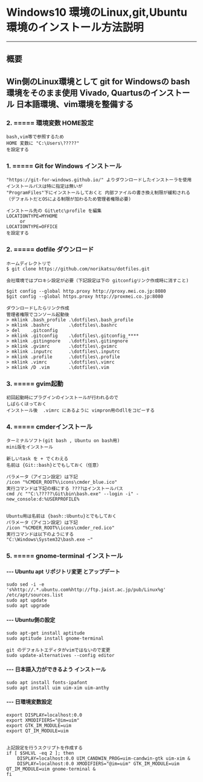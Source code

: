 # Windows10 環境のLinux,git,Ubuntu環境のインストール方法説明
---

## 概要
Win側のLinux環境として git for Windowsの bash環境をそのまま使用
Vivado, Quartusのインストール
日本語環境、vim環境を整備する
---

### 2. ===== 環境変数 HOME設定
    bash,vim等で参照するため
    HOME 変数に "C:\Users\?????"
    を設定する


### 1. ===== Git for Windows インストール  
    "https://git-for-windows.github.io/" よりダウンロードしたインストーラを使用
    インストールパスは特に指定は無いが
    "ProgramFiles"下にインストールしておくと 内部ファイルの書き換え制限が緩和される
    （デフォルトだとOSによる制限が加わるため管理者権限必要)

    インストール先の Git\etc\profile を編集
    LOCATIONTYPE=MYHOME 
         or 
    LOCATIONTYPE=OFFICE
    を設定する

### 2. ===== dotfile ダウンロード
    ホームディレクトリで
    $ git clone https://github.com/norikatsu/dotfiles.git 
    
    会社環境ではプロキシ設定が必要（下記設定は下の gitconfigリンク作成時に消すこと)

    $git config --global http.proxy http://proxy.mei.co.jp:8080
    $git config --global https.proxy http://proxmei.co.jp:8080

    ダウンロードしたらリンク作成
    管理者権限でコンソール起動後
    > mklink .bash_profile .\dotfiles\.bash_profile
    > mklink .bashrc       .\dotfiles\.bashrc
    > del    .gitconfig 
    > mklink .gitconfig    .\dotfiles\.gitconfig_****
    > mklink .gitingnore   .\dotfiles\.gitingnore
    > mklink .gvimrc       .\dotfiles\.gvimrc
    > mklink .inputrc      .\dotfiles\.inputrc
    > mklink .profile      .\dotfiles\.profile
    > mklink .vimrc        .\dotfiles\.vimrc
    > mklink /D .vim       .\dotfiles\.vim


### 3. ===== gvim起動
    初回起動時にプラグインのインストールが行われるので
    しばらくほっておく
    インストール後  .vimrc にあるように vimpron用のdllをコピーする


### 4. ===== cmderインストール
    ターミナルソフト(git bash , Ubuntu on bash用)
    mini版をインストール

    新しいtask を + でくわえる
    名前は {Git::bash}とでもしておく（任意）

    パラメータ（アイコン設定）は下記
    /icon "%CMDER_ROOT%\icons\cmder_blue.ico"
    実行コマンドは下記の様にする ????はインストールパス
    cmd /c ""C:\?????\Git\bin\bash.exe" --login -i" -new_console:d:%USERPROFILE%


    Ubuntu用は名前は {bash::Ubuntu}とでもしておく
    パラメータ（アイコン設定）は下記
    /icon "%CMDER_ROOT%\icons\cmder_red.ico"
    実行コマンドは以下のようにする
    "C:\Windows\System32\bash.exe ~"



### 5. ===== gnome-terminal インストール

#### --- Ubuntu apt リポジトリ変更 とアップデート
    sudo sed -i -e 's%http://.*.ubuntu.com%http://ftp.jaist.ac.jp/pub/Linux%g' /etc/apt/sources.list
    sudo apt update
    sudo apt upgrade

#### --- Ubuntu側の設定 

    sudo apt-get install aptitude
    sudo aptitude install gnome-terminal

    git のデフォルトエディタがvimではないので変更
    sudo update-alternatives --config editor



#### --- 日本語入力ができるよう インストール
    sudo apt install fonts-ipafont
    sudo apt install uim uim-xim uim-anthy


#### --- 日環境変数設定
    export DISPLAY=localhost:0.0
    export XMODIFIERS="@im=uim"
    export GTK_IM_MODULE=uim 
    export QT_IM_MODULE=uim


    上記設定を行うスクリプトを作成する
    if [ $SHLVL -eq 2 ]; then
        DISPLAY=localhost:0.0 UIM_CANDWIN_PROG=uim-candwin-gtk uim-xim &
        DISPLAY=localhost:0.0 XMODIFIERS="@im=uim" GTK_IM_MODULE=uim QT_IM_MODULE=uim gnome-terminal &
    fi


